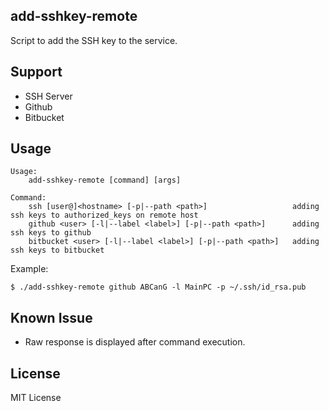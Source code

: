 add-sshkey-remote
--
Script to add the SSH key to the service.

## Support
* SSH Server
* Github
* Bitbucket

## Usage

```
Usage:
    add-sshkey-remote [command] [args]

Command:
    ssh [user@]<hostname> [-p|--path <path>]                   adding ssh keys to authorized_keys on remote host
    github <user> [-l|--label <label>] [-p|--path <path>]      adding ssh keys to github
    bitbucket <user> [-l|--label <label>] [-p|--path <path>]   adding ssh keys to bitbucket
```

Example:

```
$ ./add-sshkey-remote github ABCanG -l MainPC -p ~/.ssh/id_rsa.pub
```

## Known Issue
* Raw response is displayed after command execution.

## License
MIT License
